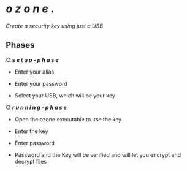 # *o z o n e .*
_Create a security key using just a USB_

## Phases

○ ***s e t u p - p h a s e***

- Enter your alias

- Enter your password

- Select your USB, which will be your key

○ ***r u n n i n g - p h a s e***

- Open the ozone executable to use the key

- Enter the key

- Enter password

- Password and the Key will be verified and will let you encrypt and decrypt files
